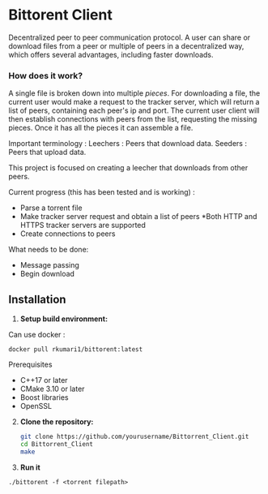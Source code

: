 # Bittorent Client
Decentralized peer to peer communication protocol.
A user can share or download files from a peer or multiple of peers in a decentralized way, which offers several advantages, including faster downloads.

### How does it work?

A single file is broken down into multiple _pieces_. For downloading a file, the current user would make a request to the tracker server, which will return a list of peers, containing each peer's ip and port. The current user client will then establish connections with peers from the list, requesting the missing pieces. Once it has all the pieces it can assemble a file. 

Important terminology : 
Leechers : Peers that download data. 
Seeders  : Peers that upload data.

This project is focused on creating a leecher that downloads from other peers.

Current progress (this has been tested and is working) : 
- Parse a torrent file
- Make tracker server request and obtain a list of peers
*Both HTTP and HTTPS tracker servers are supported
- Create connections to peers

What needs to be done:
- Message passing
- Begin download

## Installation

1. **Setup build environment:**

Can use docker : 
```
docker pull rkumari1/bittorent:latest
```

Prerequisites
- C++17 or later
- CMake 3.10 or later
- Boost libraries
- OpenSSL

2. **Clone the repository:**
   ```bash
   git clone https://github.com/yourusername/Bittorrent_Client.git
   cd Bittorrent_Client
   make

3. **Run it**
```
./bittorent -f <torrent filepath>
```

